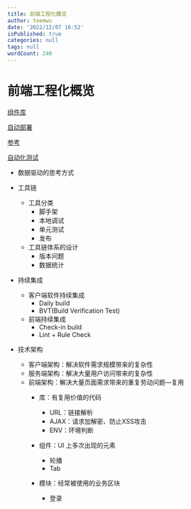 ```yaml
---
title: 前端工程化概览
author: teemwu
date: '2022/12/07 16:52'
isPublished: true
categories: null
tags: null
wordCount: 240
---
```


# 前端工程化概览

[组件库](https://www.notion.so/074fda45c20e4483bf9d9146227b57ea)

[自动部署](https://www.notion.so/3915f073a65242eeb561852317d53794)

[参考](https://www.notion.so/e3339c2abe9e412da5d4aef1fcb8aba3)

[自动化测试](https://www.notion.so/b76dc10428904fb1a9b4a8731f6a5142)

- 数据驱动的思考方式

- 工具链
    - 工具分类
        - 脚手架
        - 本地调试
        - 单元测试
        - 发布
    - 工具链体系的设计
        - 版本问题
        - 数据统计
- 持续集成
    - 客户端软件持续集成
        - Daily build
        - BVT(Build Verification Test)
    - 前端持续集成
        - Check-in build
        - Lint + Rule Check
- 技术架构
    - 客户端架构：解决软件需求规模带来的复杂性
    - 服务端架构：解决大量用户访问带来的复杂性
    - 前端架构：解决大量页面需求带来的重复劳动问题—复用
        - 库：有复用价值的代码
            - URL：链接解析
            - AJAX：请求加解密、防止XSS攻击
            - ENV：环境判断
            
        - 组件：UI 上多次出现的元素
            - 轮播
            - Tab
        - 模块：经常被使用的业务区块
            - 登录
